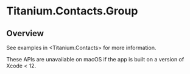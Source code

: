 # Titanium.Contacts.Group

<TypeHeader/>

## Overview

See examples in <Titanium.Contacts> for more information.

These APIs are unavailable on macOS if the app is built on a version of Xcode < 12.

<ApiDocs/>
